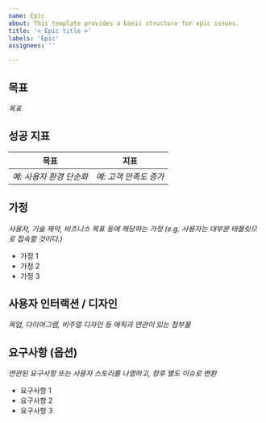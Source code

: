 ```yaml
---
name: Epic
about: This template provides a basic structure for epic issues.
title: '< Epic title >'
labels: 'Epic'
assignees: ''

---
```


## 목표

_목표_


## 성공 지표

| 목표 | 지표 |
| --- | --- |
| _예: 사용자 환경 단순화_ | _예: 고객 만족도 증가_ |


## 가정

_사용자, 기술 제약, 비즈니스 목표 등에 해당하는 가정 (e.g. 사용자는 대부분 태블릿으로 접속할 것이다.)_

- 가정 1
- 가정 2
- 가정 3


## 사용자 인터랙션 / 디자인

_목업, 다이어그램, 비주얼 디자인 등 에픽과 연관이 있는 첨부물_


## 요구사항 (옵션)

_연관된 요구사항 또는 사용자 스토리를 나열하고, 향후 별도 이슈로 변환_

- 요구사항 1
- 요구사항 2
- 요구사항 3

